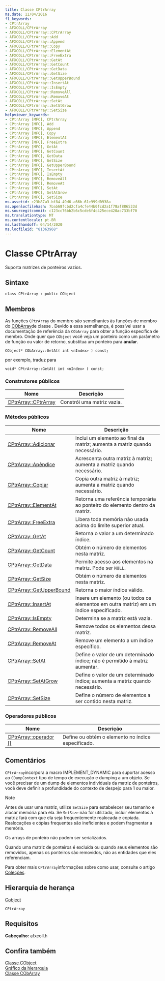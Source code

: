 ```yaml
---
title: Classe CPtrArray
ms.date: 11/04/2016
f1_keywords:
- CPtrArray
- AFXCOLL/CPtrArray
- AFXCOLL/CPtrArray::CPtrArray
- AFXCOLL/CPtrArray::Add
- AFXCOLL/CPtrArray::Append
- AFXCOLL/CPtrArray::Copy
- AFXCOLL/CPtrArray::ElementAt
- AFXCOLL/CPtrArray::FreeExtra
- AFXCOLL/CPtrArray::GetAt
- AFXCOLL/CPtrArray::GetCount
- AFXCOLL/CPtrArray::GetData
- AFXCOLL/CPtrArray::GetSize
- AFXCOLL/CPtrArray::GetUpperBound
- AFXCOLL/CPtrArray::InsertAt
- AFXCOLL/CPtrArray::IsEmpty
- AFXCOLL/CPtrArray::RemoveAll
- AFXCOLL/CPtrArray::RemoveAt
- AFXCOLL/CPtrArray::SetAt
- AFXCOLL/CPtrArray::SetAtGrow
- AFXCOLL/CPtrArray::SetSize
helpviewer_keywords:
- CPtrArray [MFC], CPtrArray
- CPtrArray [MFC], Add
- CPtrArray [MFC], Append
- CPtrArray [MFC], Copy
- CPtrArray [MFC], ElementAt
- CPtrArray [MFC], FreeExtra
- CPtrArray [MFC], GetAt
- CPtrArray [MFC], GetCount
- CPtrArray [MFC], GetData
- CPtrArray [MFC], GetSize
- CPtrArray [MFC], GetUpperBound
- CPtrArray [MFC], InsertAt
- CPtrArray [MFC], IsEmpty
- CPtrArray [MFC], RemoveAll
- CPtrArray [MFC], RemoveAt
- CPtrArray [MFC], SetAt
- CPtrArray [MFC], SetAtGrow
- CPtrArray [MFC], SetSize
ms.assetid: c23b87a3-bf84-49d6-a66b-61e999d0938a
ms.openlocfilehash: 7bab68fcbd2cfa4cfe44b0fcd2a1f78af886533d
ms.sourcegitcommit: c123cc76bb2b6c5cde6f4c425ece420ac733bf70
ms.translationtype: MT
ms.contentlocale: pt-BR
ms.lasthandoff: 04/14/2020
ms.locfileid: "81363968"
---
```

# <a name="cptrarray-class"></a>Classe CPtrArray

Suporta matrizes de ponteiros vazios.

## <a name="syntax"></a>Sintaxe

```
class CPtrArray : public CObject
```

## <a name="members"></a>Membros

As funções `CPtrArray` do membro são semelhantes às funções de membro do [CObArray](../../mfc/reference/cobarray-class.md)de classe . Devido a essa semelhança, é possível usar a documentação de referência da `CObArray` para obter a função específica de membro. Onde quer que `CObject` você veja um ponteiro como um parâmetro de função ou valor de retorno, substitua um ponteiro para **anular**.

`CObject* CObArray::GetAt( int <nIndex> ) const;`

por exemplo, traduz para

`void* CPtrArray::GetAt( int <nIndex> ) const;`

### <a name="public-constructors"></a>Construtores públicos

|Nome|Descrição|
|----------|-----------------|
|[CPtrArray::CPtrArray](../../mfc/reference/cobarray-class.md#cobarray)|Constrói uma matriz vazia.|

### <a name="public-methods"></a>Métodos públicos

|Nome|Descrição|
|----------|-----------------|
|[CPtrArray::Adicionar](../../mfc/reference/cobarray-class.md#add)|Inclui um elemento ao final da matriz; aumenta a matriz quando necessário.|
|[CPtrArray::Apêndice](../../mfc/reference/cobarray-class.md#append)|Acrescenta outra matriz à matriz; aumenta a matriz quando necessário.|
|[CPtrArray::Copiar](../../mfc/reference/cobarray-class.md#copy)|Copia outra matriz à matriz; aumenta a matriz quando necessário.|
|[CPtrArray::ElementAt](../../mfc/reference/cobarray-class.md#elementat)|Retorna uma referência temporária ao ponteiro do elemento dentro da matriz.|
|[CPtrArray::FreeExtra](../../mfc/reference/cobarray-class.md#freeextra)|Libera toda memória não usada acima do limite superior atual.|
|[CPtrArray::GetAt](../../mfc/reference/cobarray-class.md#getat)|Retorna o valor a um determinado índice.|
|[CPtrArray::GetCount](../../mfc/reference/cobarray-class.md#getcount)|Obtém o número de elementos nesta matriz.|
|[CPtrArray::GetData](../../mfc/reference/cobarray-class.md#getdata)|Permite acesso aos elementos na matriz. Pode ser `NULL`.|
|[CPtrArray::GetSize](../../mfc/reference/cobarray-class.md#getsize)|Obtém o número de elementos nesta matriz.|
|[CPtrArray::GetUpperBound](../../mfc/reference/cobarray-class.md#getupperbound)|Retorna o maior índice válido.|
|[CPtrArray::InsertAt](../../mfc/reference/cobarray-class.md#insertat)|Insere um elemento (ou todos os elementos em outra matriz) em um índice especificado.|
|[CPtrArray::IsEmpty](../../mfc/reference/cobarray-class.md#isempty)|Determina se a matriz está vazia.|
|[CPtrArray::RemoveAll](../../mfc/reference/cobarray-class.md#removeall)|Remove todos os elementos dessa matriz.|
|[CPtrArray::RemoveAt](../../mfc/reference/cobarray-class.md#removeat)|Remove um elemento a um índice específico.|
|[CPtrArray::SetAt](../../mfc/reference/cobarray-class.md#setat)|Define o valor de um determinado índice; não é permitido à matriz aumentar.|
|[CPtrArray::SetAtGrow](../../mfc/reference/cobarray-class.md#setatgrow)|Define o valor de um determinado índice; aumenta a matriz quando necessário.|
|[CPtrArray::SetSize](../../mfc/reference/cobarray-class.md#setsize)|Define o número de elementos a ser contido nesta matriz.|

### <a name="public-operators"></a>Operadores públicos

|Nome|Descrição|
|----------|-----------------|
|[CPtrArray::operador \[\]](../../mfc/reference/cobarray-class.md#operator_at)|Define ou obtém o elemento no índice especificado.|

## <a name="remarks"></a>Comentários

`CPtrArray`incorpora a macro IMPLEMENT_DYNAMIC para suportar acesso ao `CDumpContext` tipo de tempo de execução e dumping a um objeto. Se você precisar de um dump de elementos individuais da matriz de ponteiros, você deve definir a profundidade do contexto de despejo para 1 ou maior.

> [!NOTE]
> Antes de usar uma matriz, utilize `SetSize` para estabelecer seu tamanho e alocar memória para ela. Se `SetSize` não for utilizado, incluir elementos à matriz fará com que ela seja frequentemente realocada e copiada. Realocações e cópias frequentes são ineficientes e podem fragmentar a memória.

Os arrays de ponteiro não podem ser serializados.

Quando uma matriz de ponteiros é excluída ou quando seus elementos são removidos, apenas os ponteiros são removidos, não as entidades que eles referenciam.

Para obter mais `CPtrArray`informações sobre como usar, consulte o artigo [Coleções](../../mfc/collections.md).

## <a name="inheritance-hierarchy"></a>Hierarquia de herança

[Cobject](../../mfc/reference/cobject-class.md)

`CPtrArray`

## <a name="requirements"></a>Requisitos

**Cabeçalho:** afxcoll.h

## <a name="see-also"></a>Confira também

[Classe CObject](../../mfc/reference/cobject-class.md)<br/>
[Gráfico da hierarquia](../../mfc/hierarchy-chart.md)<br/>
[Classe CObArray](../../mfc/reference/cobarray-class.md)

